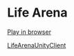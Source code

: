 ﻿# Life Arena

[Play in browser](https://lifearena.avangardum.net)

[LifeArenaUnityClient](https://github.com/Avangardum/LifeArenaUnityClient)